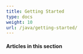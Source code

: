 ```yaml
---
title: Getting Started
type: docs
weight: 10
url: /java/getting-started/
---
```


#### **Articles in this section**
